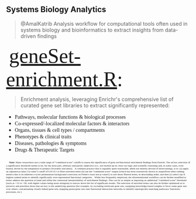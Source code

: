 ## Systems Biology Analytics
> @AmalKatrib
> Analysis workflow for computational tools often used in systems biology and bioinformatics to extract insights from data-driven findings

&nbsp;
<span style="font-family: Verdana; font-size:4em;">[geneSet-enrichment.R](geneSet-enrichment.R):</span>
> Enrichment analysis, leveraging Enrichr's comprehensive list of curated gene set libraries to extract significantly represented:
- <span style="font-family: Verdana; font-size:1em;">Pathways, molecular functions & biological processes</span>
- <span style="font-family: Verdana; font-size:1em;">Co-expressed/-localized molecular factors & interactors</span>
- <span style="font-family: Verdana; font-size:1em;">Organs, tissues & cell types / compartments</span>
- <span style="font-family: Verdana; font-size:1em;">Phenotypes & clinical traits</span>
- <span style="font-family: Verdana; font-size:1em;">Diseases, pathologies & symptoms</span>
- <span style="font-family: Verdana; font-size:1em;">Drugs & Therapeutic Targets</span>

&nbsp;
<span style="font-family: Verdana; font-size:0.5em;">__Note:__ Many researchers use a wide range of "combined score" cutoffs to assess the significance of gene set/functional enrichment findings from Enrichr. The ad hoc selection of a significance threshold seems to be, for the most part, arbitrary and purely subjective (i.e., not backed up by clear-cut logic and scientific reasoning and, in some cases, even biased, driven by the temptation to produce favorable outcomes).
&nbsp;
A common practice that is arguably quite reasonable, albeit not entirely devoid of shortcomings, is to:
  (a) apply an adjusted p-value ("q-value") cutoff of 0.01-0.1 to filter enriched terms
  (b) use the "combined score" output (which has been extensively shown to outperform other ranking metrics due to its inherent z-score permutation background correction on Fisher's exact test p-value1) to sort those filtered terms, in descending order, and then
  (c) select top X highest ranked terms to identify significantly over-represented functional categories.
&nbsp;
While less frequently employed, the aforementioned workflow can be further modified to better address the question at hand and refine the contextual interpretability of enrichment findings. This can be as simple as imposing an additional "combined score" threshold (such as >15 or >30, with higher values being more stringent) to narrow down the list of significant results. The selection of enriched terms can also be further optimized as to preserve and prioritize those that are key to the underlying question (for example, by excluding irrelevant gene sets, assigning knowledge-based weights to favor some gene sets over others, concatenating closely-linked gene sets, mapping genes/gene sets onto functional interaction networks to identify topologically-matching pathways/ functions/ processes, etc.)</span>
